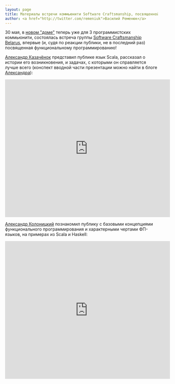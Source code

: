 ```yaml
---
layout: page
title: Материалы встречи коммьюнити Software Craftsmanship, посвященной ФП
author: <a href="http://twitter.com/remeniuk">Василий Ременюк</a>
---
```

30 мая, в [новом "доме"](http://maps.yandex.ru/?um=RWd1NqAawLPASgq3JXHgwwvZIrJaL1eC&l=map) теперь уже для 3 программистских коммьюнити, состоялась встреча группы [Software Craftsmanship Belarus](https://www.facebook.com/groups/318777568182072/), впервые (и, судя по реакции публики, не в последний раз) посвященная функциональному программированию! 

[Александр Казачёнок](http://www.kazachonak.com) представил публике язык Scala, рассказал о истории его возникновения, и задачах, с которыми он справляется лучше всего (конспект вводной части презентации можно найти в блоге [Александра](http://www.kazachonak.com/2012/05/why-scala_09.html)):

<iframe src="http://www.slideshare.net/slideshow/embed_code/13165930" width="544" height="454" frameborder="0" marginwidth="0" marginheight="0" scrolling="no">unwantedtext</iframe>

[Александр Колоницкий](https://www.facebook.com/alex.kolonitsky) познакомил публику с базовыми концепциями функционального программирования и характерными чертами ФП-языков, на примерах из Scala и Haskell:

<iframe src="http://www.slideshare.net/slideshow/embed_code/13149407" width="544" height="454" frameborder="0" marginwidth="0" marginheight="0" scrolling="no">unwantedtext</iframe>

